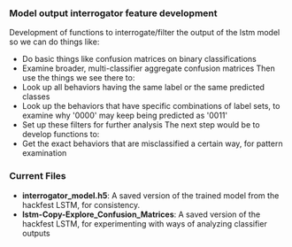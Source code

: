 ### Model output interrogator feature development
Development of functions to interrogate/filter the output of the lstm model so we can do things like:
- Do basic things like confusion matrices on binary classifications
- Examine broader, multi-classifier aggregate confusion matrices
Then use the things we see there to:
- Look up all behaviors having the same label or the same predicted classes
- Look up the behaviors that have specific combinations of label sets, to examine why '0000' may keep being predicted as '0011'
- Set up these filters for further analysis
The next step would be to develop functions to:
- Get the exact behaviors that are misclassified a certain way, for pattern examination

### Current Files
- **interrogator_model.h5**: A saved version of the trained model from the hackfest LSTM, for consistency.
- **lstm-Copy-Explore_Confusion_Matrices**: A saved version of the hackfest LSTM, for experimenting with ways of analyzing classifier outputs